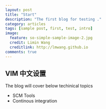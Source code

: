 ```yaml
---
layout: post
title: "Start"
description: "The first blog for testing ."
category: articles
tags: [sample post, first, test, intro]
image:
  feature: so-simple-sample-image-2.jpg
  credit: Limin Wang
  creditlink: http://lmwang.github.io
comments: true  
---
```


## VIM 中文设置

The blog will cover below techinical topics

* SCM Tools
* Continous integration
